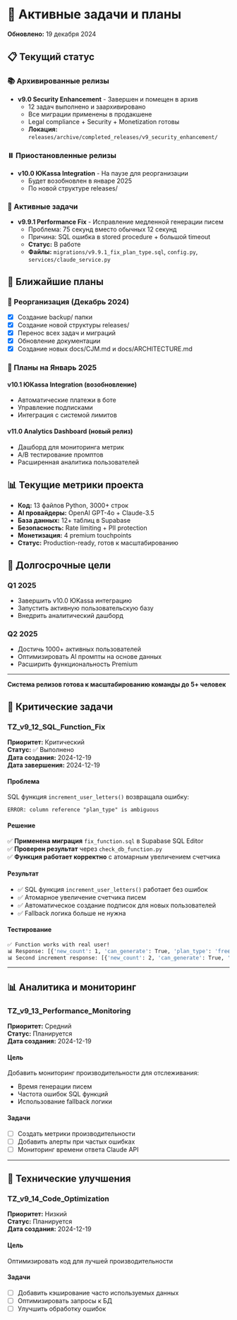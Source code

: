 # 🚀 Активные задачи и планы

**Обновлено:** 19 декабря 2024

## 📋 Текущий статус

### 📚 Архивированные релизы
- **v9.0 Security Enhancement** - Завершен и помещен в архив
  - 12 задач выполнено и заархивировано
  - Все миграции применены в продакшене
  - Legal compliance + Security + Monetization готовы
  - **Локация:** `releases/archive/completed_releases/v9_security_enhancement/`

### ⏸️ Приостановленные релизы  
- **v10.0 ЮKassa Integration** - На паузе для реорганизации
  - Будет возобновлен в январе 2025
  - По новой структуре releases/

### 🔧 Активные задачи
- **v9.9.1 Performance Fix** - Исправление медленной генерации писем
  - Проблема: 75 секунд вместо обычных 12 секунд
  - Причина: SQL ошибка в stored procedure + большой timeout
  - **Статус:** В работе
  - **Файлы:** `migrations/v9.9.1_fix_plan_type.sql`, `config.py`, `services/claude_service.py`

## 🎯 Ближайшие планы

### 🔄 Реорганизация (Декабрь 2024)
- [x] Создание backup/ папки
- [x] Создание новой структуры releases/
- [x] Перенос всех задач и миграций
- [x] Обновление документации
- [x] Создание новых docs/CJM.md и docs/ARCHITECTURE.md

### 🚀 Планы на Январь 2025

#### v10.1 ЮKassa Integration (возобновление)
- Автоматические платежи в боте
- Управление подписками  
- Интеграция с системой лимитов

#### v11.0 Analytics Dashboard (новый релиз)
- Дашборд для мониторинга метрик
- A/B тестирование промптов
- Расширенная аналитика пользователей

## 📊 Текущие метрики проекта

- **Код:** 13 файлов Python, 3000+ строк
- **AI провайдеры:** OpenAI GPT-4o + Claude-3.5
- **База данных:** 12+ таблиц в Supabase
- **Безопасность:** Rate limiting + PII protection
- **Монетизация:** 4 premium touchpoints
- **Статус:** Production-ready, готов к масштабированию

## 🎯 Долгосрочные цели

### Q1 2025
- Завершить v10.0 ЮKassa интеграцию
- Запустить активную пользовательскую базу  
- Внедрить аналитический дашборд

### Q2 2025
- Достичь 1000+ активных пользователей
- Оптимизировать AI промпты на основе данных
- Расширить функциональность Premium

---

**Система релизов готова к масштабированию команды до 5+ человек** 

## 🚨 Критические задачи

### TZ_v9_12_SQL_Function_Fix
**Приоритет:** Критический  
**Статус:** ✅ Выполнено  
**Дата создания:** 2024-12-19  
**Дата завершения:** 2024-12-19  

#### Проблема
SQL функция `increment_user_letters()` возвращала ошибку:
```
ERROR: column reference "plan_type" is ambiguous
```

#### Решение
✅ **Применена миграция** `fix_function.sql` в Supabase SQL Editor  
✅ **Проверен результат** через `check_db_function.py`  
✅ **Функция работает корректно** с атомарным увеличением счетчика  

#### Результат
- ✅ SQL функция `increment_user_letters()` работает без ошибок
- ✅ Атомарное увеличение счетчика писем
- ✅ Автоматическое создание подписок для новых пользователей
- ✅ Fallback логика больше не нужна

#### Тестирование
```bash
✅ Function works with real user!
📊 Response: [{'new_count': 1, 'can_generate': True, 'plan_type': 'free'}]
📊 Second increment response: [{'new_count': 2, 'can_generate': True, 'plan_type': 'free'}]
```

---

## 📊 Аналитика и мониторинг

### TZ_v9_13_Performance_Monitoring
**Приоритет:** Средний  
**Статус:** Планируется  
**Дата создания:** 2024-12-19  

#### Цель
Добавить мониторинг производительности для отслеживания:
- Время генерации писем
- Частота ошибок SQL функций
- Использование fallback логики

#### Задачи
- [ ] Создать метрики производительности
- [ ] Добавить алерты при частых ошибках
- [ ] Мониторинг времени ответа Claude API

---

## 🔧 Технические улучшения

### TZ_v9_14_Code_Optimization
**Приоритет:** Низкий  
**Статус:** Планируется  
**Дата создания:** 2024-12-19  

#### Цель
Оптимизировать код для лучшей производительности

#### Задачи
- [ ] Добавить кэширование часто используемых данных
- [ ] Оптимизировать запросы к БД
- [ ] Улучшить обработку ошибок 